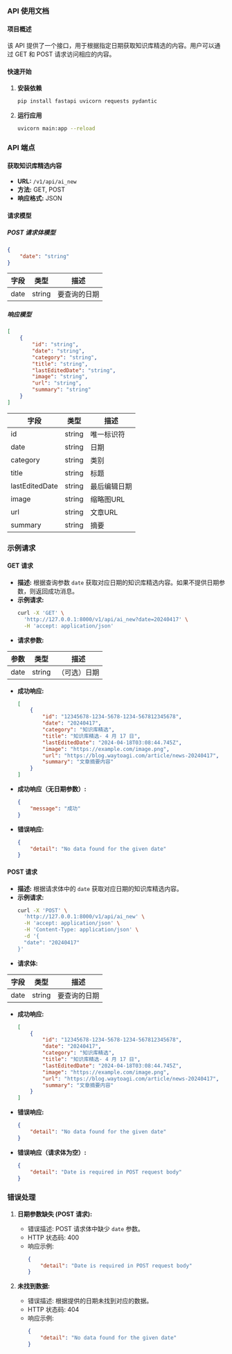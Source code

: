 ### API 使用文档

#### 项目概述

该 API 提供了一个接口，用于根据指定日期获取知识库精选的内容。用户可以通过 GET 和 POST 请求访问相应的内容。

#### 快速开始

1. **安装依赖**
    ```sh
    pip install fastapi uvicorn requests pydantic
    ```

2. **运行应用**
    ```sh
    uvicorn main:app --reload
    ```

### API 端点

#### 获取知识库精选内容

- **URL:** `/v1/api/ai_new`
- **方法:** GET, POST
- **响应格式:** JSON

#### 请求模型

##### POST 请求体模型

```json
{
    "date": "string"
}
```

| 字段 | 类型   | 描述         |
| ---- | ------ | ------------ |
| date | string | 要查询的日期 |

##### 响应模型

```json
[
    {
        "id": "string",
        "date": "string",
        "category": "string",
        "title": "string",
        "lastEditedDate": "string",
        "image": "string",
        "url": "string",
        "summary": "string"
    }
]
```

| 字段           | 类型   | 描述         |
| -------------- | ------ | ------------ |
| id             | string | 唯一标识符   |
| date           | string | 日期         |
| category       | string | 类别         |
| title          | string | 标题         |
| lastEditedDate | string | 最后编辑日期 |
| image          | string | 缩略图URL    |
| url            | string | 文章URL      |
| summary        | string | 摘要         |

### 示例请求

#### GET 请求

- **描述:** 根据查询参数 `date` 获取对应日期的知识库精选内容。如果不提供日期参数，则返回成功消息。
- **示例请求:**
    ```sh
    curl -X 'GET' \
      'http://127.0.0.1:8000/v1/api/ai_new?date=20240417' \
      -H 'accept: application/json'
    ```
- **请求参数:**

| 参数 | 类型   | 描述         |
| ---- | ------ | ------------ |
| date | string | （可选）日期 |

- **成功响应:**
    ```json
    [
        {
            "id": "12345678-1234-5678-1234-567812345678",
            "date": "20240417",
            "category": "知识库精选",
            "title": "知识库精选- 4 月 17 日",
            "lastEditedDate": "2024-04-18T03:08:44.745Z",
            "image": "https://example.com/image.png",
            "url": "https://blog.waytoagi.com/article/news-20240417",
            "summary": "文章摘要内容"
        }
    ]
    ```
- **成功响应（无日期参数）:**
    ```json
    {
        "message": "成功"
    }
    ```
- **错误响应:**
    ```json
    {
        "detail": "No data found for the given date"
    }
    ```

#### POST 请求

- **描述:** 根据请求体中的 `date` 获取对应日期的知识库精选内容。
- **示例请求:**
    ```sh
    curl -X 'POST' \
      'http://127.0.0.1:8000/v1/api/ai_new' \
      -H 'accept: application/json' \
      -H 'Content-Type: application/json' \
      -d '{
      "date": "20240417"
    }'
    ```
- **请求体:**

| 字段 | 类型   | 描述         |
| ---- | ------ | ------------ |
| date | string | 要查询的日期 |

- **成功响应:**
    ```json
    [
        {
            "id": "12345678-1234-5678-1234-567812345678",
            "date": "20240417",
            "category": "知识库精选",
            "title": "知识库精选- 4 月 17 日",
            "lastEditedDate": "2024-04-18T03:08:44.745Z",
            "image": "https://example.com/image.png",
            "url": "https://blog.waytoagi.com/article/news-20240417",
            "summary": "文章摘要内容"
        }
    ]
    ```
- **错误响应:**
    ```json
    {
        "detail": "No data found for the given date"
    }
    ```
- **错误响应（请求体为空）:**
    ```json
    {
        "detail": "Date is required in POST request body"
    }
    ```

### 错误处理

1. **日期参数缺失 (POST 请求):**
    - 错误描述: POST 请求体中缺少 `date` 参数。
    - HTTP 状态码: 400
    - 响应示例:
      ```json
      {
          "detail": "Date is required in POST request body"
      }
      ```

2. **未找到数据:**
    - 错误描述: 根据提供的日期未找到对应的数据。
    - HTTP 状态码: 404
    - 响应示例:
      ```json
      {
          "detail": "No data found for the given date"
      }
      ```